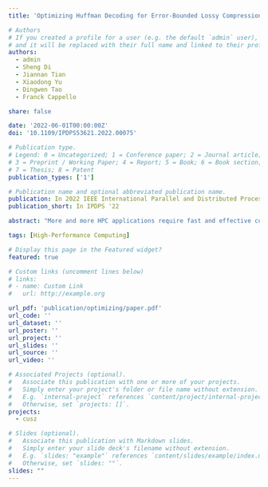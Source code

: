 ```yaml
---
title: 'Optimizing Huffman Decoding for Error-Bounded Lossy Compression on GPUs'

# Authors
# If you created a profile for a user (e.g. the default `admin` user), write the username (folder name) here
# and it will be replaced with their full name and linked to their profile.
authors:
  - admin
  - Sheng Di
  - Jiannan Tian
  - Xiaodong Yu
  - Dingwen Tao
  - Franck Cappello

share: false

date: '2022-06-01T00:00:00Z'
doi: '10.1109/IPDPS53621.2022.00075'

# Publication type.
# Legend: 0 = Uncategorized; 1 = Conference paper; 2 = Journal article;
# 3 = Preprint / Working Paper; 4 = Report; 5 = Book; 6 = Book section;
# 7 = Thesis; 8 = Patent
publication_types: ['1']

# Publication name and optional abbreviated publication name.
publication: In 2022 IEEE International Parallel and Distributed Processing Symposium (Preprint)
publication_short: In IPDPS '22

abstract: "More and more HPC applications require fast and effective compression techniques to handle large volumes of data in storage and transmission. Not only do these applications need to compress the data effectively during simulation, but they also need to perform decompression efficiently for post hoc analysis. SZ is an error-bounded lossy compressor for scientific data, and cuSZ is a version of SZ designed to take advantage of the GPU's power. At present, cuSZ's compression performance has been optimized significantly while its decompression still suffers considerably lower performance because of its sophisticated lossless compression step -- a customized Huffman decoding. In this work, we aim to significantly improve the Huffman decoding performance for cuSZ, thus improving the overall decompression performance in turn. To this end, we first investigate two state-of-the-art GPU Huffman decoders in depth. Then, we propose a deep architectural optimization for both algorithms. Specifically, we take full advantage of CUDA GPU architectures by using shared memory on decoding/writing phases, online tuning the amount of shared memory to use, improving memory access patterns, and reducing warp divergence. Finally, we evaluate our optimized decoders on an Nvidia V100 GPU using eight representative scientific datasets. Our new decoding solution obtains an average speedup of 3.64X over cuSZ's Huffman decoder and improves its overall decompression performance by 2.43X on average."

tags: [High-Performance Computing]

# Display this page in the Featured widget?
featured: true

# Custom links (uncomment lines below)
# links:
# - name: Custom Link
#   url: http://example.org

url_pdf: 'publication/optimizing/paper.pdf'
url_code: ''
url_dataset: ''
url_poster: ''
url_project: ''
url_slides: ''
url_source: ''
url_video: ''

# Associated Projects (optional).
#   Associate this publication with one or more of your projects.
#   Simply enter your project's folder or file name without extension.
#   E.g. `internal-project` references `content/project/internal-project/index.md`.
#   Otherwise, set `projects: []`.
projects:
  - cusz

# Slides (optional).
#   Associate this publication with Markdown slides.
#   Simply enter your slide deck's filename without extension.
#   E.g. `slides: "example"` references `content/slides/example/index.md`.
#   Otherwise, set `slides: ""`.
slides: ""
---
```

